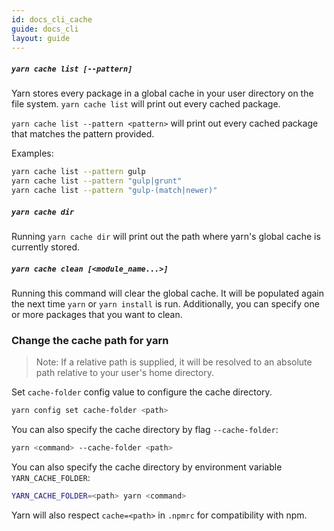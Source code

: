 ```yaml
---
id: docs_cli_cache
guide: docs_cli
layout: guide
---
```


##### `yarn cache list [--pattern]` <a class="toc" id="toc-yarn-cache-list-pattern" href="#toc-yarn-cache-list-pattern"></a>

Yarn stores every package in a global cache in your user directory on the file
system. `yarn cache list` will print out every cached package.

`yarn cache list --pattern <pattern>` will print out every cached package that matches the pattern provided.

Examples:

```sh
yarn cache list --pattern gulp
yarn cache list --pattern "gulp|grunt"
yarn cache list --pattern "gulp-(match|newer)"
```

##### `yarn cache dir` <a class="toc" id="toc-yarn-cache-dir" href="#toc-yarn-cache-dir"></a>

Running `yarn cache dir` will print out the path where yarn's global cache is currently stored.

##### `yarn cache clean [<module_name...>]` <a class="toc" id="toc-yarn-cache-clean" href="#toc-yarn-cache-clean"></a>

Running this command will clear the global cache. It will be populated again the
next time `yarn` or `yarn install` is run. Additionally, you can specify one or more packages that you want to clean.

### Change the cache path for yarn <a class="toc" id="toc-change-the-cache-path-for-yarn" href="#toc-change-the-cache-path-for-yarn"></a>

> Note: If a relative path is supplied, it will be resolved to an absolute path relative to your user's home directory.

Set `cache-folder` config value to configure the cache directory.

```sh
yarn config set cache-folder <path>
```

You can also specify the cache directory by flag `--cache-folder`:

```sh
yarn <command> --cache-folder <path>
```

You can also specify the cache directory by environment variable `YARN_CACHE_FOLDER`:

```sh
YARN_CACHE_FOLDER=<path> yarn <command>
```

Yarn will also respect `cache=<path>` in `.npmrc` for compatibility with npm.
